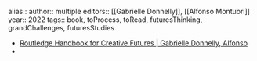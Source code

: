alias::
author:: multiple
editors:: [[Gabrielle Donnelly]], [[Alfonso Montuori]]
year:: 2022
tags:: book, toProcess, toRead, futuresThinking, grandChallenges, futuresStudies


- [Routledge Handbook for Creative Futures | Gabrielle Donnelly, Alfonso](https://www.taylorfrancis.com/books/edit/10.4324/9781003020714/routledge-handbook-creative-futures-alfonso-montuori-gabrielle-donnelly?refId=f1a7b361-cedd-4067-bd53-a6987b098c52&context=ubx)
-

